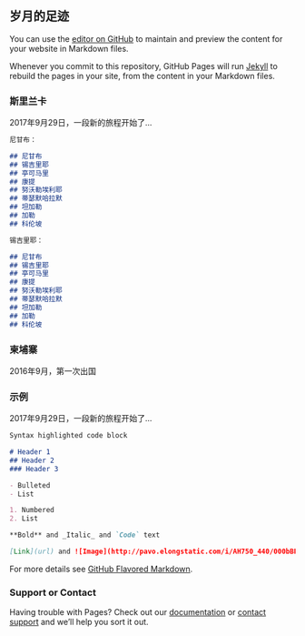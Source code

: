 ## 岁月的足迹

You can use the [editor on GitHub](https://github.com/mapleGu03/personalInfo/edit/master/index.md) to maintain and preview the content for your website in Markdown files.

Whenever you commit to this repository, GitHub Pages will run [Jekyll](https://jekyllrb.com/) to rebuild the pages in your site, from the content in your Markdown files.

### 斯里兰卡

2017年9月29日，一段新的旅程开始了...

```markdown
尼甘布：

## 尼甘布
## 锡吉里耶
## 亭可马里
## 康提
## 努沃勒埃利耶
## 蒂瑟默哈拉默
## 坦加勒
## 加勒
## 科伦坡

```

```markdown
锡吉里耶：

## 尼甘布
## 锡吉里耶
## 亭可马里
## 康提
## 努沃勒埃利耶
## 蒂瑟默哈拉默
## 坦加勒
## 加勒
## 科伦坡

```
### 柬埔寨

2016年9月，第一次出国

### 示例

2017年9月29日，一段新的旅程开始了...

```markdown
Syntax highlighted code block

# Header 1
## Header 2
### Header 3

- Bulleted
- List

1. Numbered
2. List

**Bold** and _Italic_ and `Code` text

[Link](url) and ![Image](http://pavo.elongstatic.com/i/AH750_440/000bBP4b.jpg)
```

For more details see [GitHub Flavored Markdown](https://guides.github.com/features/mastering-markdown/).

### Support or Contact

Having trouble with Pages? Check out our [documentation](https://help.github.com/categories/github-pages-basics/) or [contact support](https://github.com/contact) and we’ll help you sort it out.
